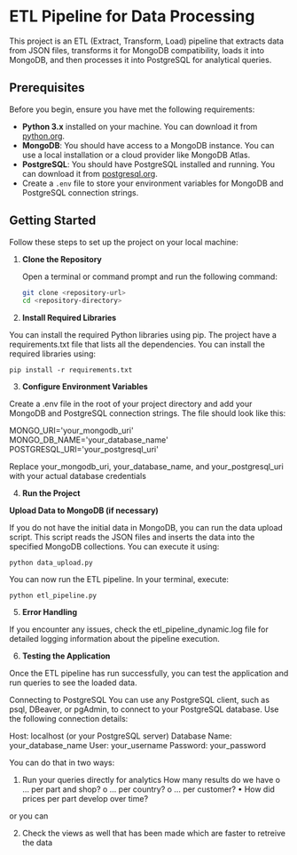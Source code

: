 # ETL Pipeline for Data Processing

This project is an ETL (Extract, Transform, Load) pipeline that extracts data from JSON files, transforms it for MongoDB compatibility, loads it into MongoDB, and then processes it into PostgreSQL for analytical queries.

## Prerequisites

Before you begin, ensure you have met the following requirements:

- **Python 3.x** installed on your machine. You can download it from [python.org](https://www.python.org/downloads/).
- **MongoDB**: You should have access to a MongoDB instance. You can use a local installation or a cloud provider like MongoDB Atlas.
- **PostgreSQL**: You should have PostgreSQL installed and running. You can download it from [postgresql.org](https://www.postgresql.org/download/).
- Create a `.env` file to store your environment variables for MongoDB and PostgreSQL connection strings.

## Getting Started

Follow these steps to set up the project on your local machine:

1. **Clone the Repository**

   Open a terminal or command prompt and run the following command:

   ```bash
   git clone <repository-url>
   cd <repository-directory>
   ```

2. **Install Required Libraries**

You can install the required Python libraries using pip. The project have a requirements.txt file that lists all the dependencies. You can install the required libraries using:

`pip install -r requirements.txt`

3. **Configure Environment Variables**

Create a .env file in the root of your project directory and add your MongoDB and PostgreSQL connection strings. The file should look like this:

MONGO_URI='your_mongodb_uri'
MONGO_DB_NAME='your_database_name'
POSTGRESQL_URI='your_postgresql_uri'

Replace your_mongodb_uri, your_database_name, and your_postgresql_uri with your actual database credentials

4. **Run the Project**

**Upload Data to MongoDB (if necessary)**

If you do not have the initial data in MongoDB, you can run the data upload script. This script reads the JSON files and inserts the data into the specified MongoDB collections. You can execute it using:

`python data_upload.py`

You can now run the ETL pipeline. In your terminal, execute:

`python etl_pipeline.py`

5. **Error Handling**

If you encounter any issues, check the etl_pipeline_dynamic.log file for detailed logging information about the pipeline execution.

6. **Testing the Application**

Once the ETL pipeline has run successfully, you can test the application and run queries to see the loaded data.

Connecting to PostgreSQL
You can use any PostgreSQL client, such as psql, DBeaver, or pgAdmin, to connect to your PostgreSQL database. Use the following connection details:

Host: localhost (or your PostgreSQL server)
Database Name: your_database_name
User: your_username
Password: your_password

You can do that in two ways:

1. Run your queries directly for analytics
   How many results do we have
   o … per part and shop?
   o … per country?
   o … per customer?
   • How did prices per part develop over time?

or you can

2. Check the views as well that has been made which are faster to retreive the data
